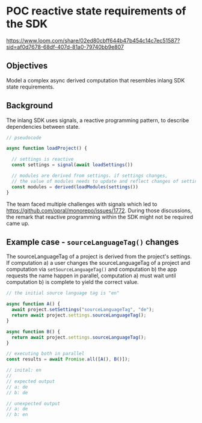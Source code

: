 # POC reactive state requirements of the SDK

https://www.loom.com/share/02ed80cbff644b47b454c14c7ec51587?sid=af0d7678-68df-407d-81a0-79740bb9e807

## Objectives

Model a complex async derived computation that resembles inlang SDK state requirements.

## Background

The inlang SDK uses signals, a reactive programming pattern, to describe dependencies between state.

```ts
// pseudocode

async function loadProject() {

  // settings is reactive
  const settings = signal(await loadSettings())

  // modules are derived from settings. if settings changes,
  // the value of modules needs to update and reflect changes of settings
  const modules = derived(loadModules(settings())
}
```

The team faced multiple challenges with signals which led to https://github.com/opral/monorepo/issues/1772. During those discussions, the remark that reactive programming within the SDK might not be required came up.

## Example case - `sourceLanguageTag()` changes

The sourceLanguageTag of a project is derived from the project's settings. If computation a) a user changes the sourceLanguageTag of a project and computation via `setSourceLanguageTag()` and computation b) the app requests the name happen in parallel, computation a) must wait until computation b) is complete to yield the correct value.

```ts
// the initial source language tag is "en"

async function A() {
  await project.setSettings("sourceLanguageTag", "de");
  return await project.settings.sourceLanguageTag();
}

async function B() {
  return await project.settings.sourceLanguageTag();
}

// executing both in parallel
const results = await Promise.all([A(), B()]);

// inital: en
//
// expected output
// a: de
// b: de

// unexpected output
// a: de
// b: en
```
